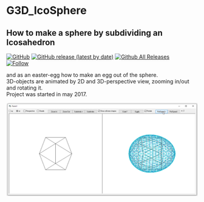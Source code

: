 # G3D_IcoSphere
## How to make a sphere by subdividing an Icosahedron  
  
[![GitHub](https://img.shields.io/github/license/OlimilO1402/G3D_IcoSphere?style=plastic)](https://github.com/OlimilO1402/G3D_IcoSphere/blob/master/LICENSE) 
[![GitHub release (latest by date)](https://img.shields.io/github/v/release/OlimilO1402/G3D_IcoSphere?style=plastic)](https://github.com/OlimilO1402/G3D_IcoSphere/releases/latest)
[![Github All Releases](https://img.shields.io/github/downloads/OlimilO1402/G3D_IcoSphere/total.svg)](https://github.com/OlimilO1402/G3D_IcoSphere/archive/refs/v2.5.0.4.zip)  
[![Follow](https://img.shields.io/github/followers/OlimilO1402.svg?style=social&label=Follow&maxAge=2592000)](https://github.com/OlimilO1402/G3D_IcoSphere/watchers)
  
and as an easter-egg how to make an egg out of the sphere.  
3D-objects are animated by 2D and 3D-perspective view, zooming in/out and rotating it.  
Project was started in may 2017.  
  
![IcoSphere.png Image](Resources/IcoSphere.png "IcoSphere.png Image")
